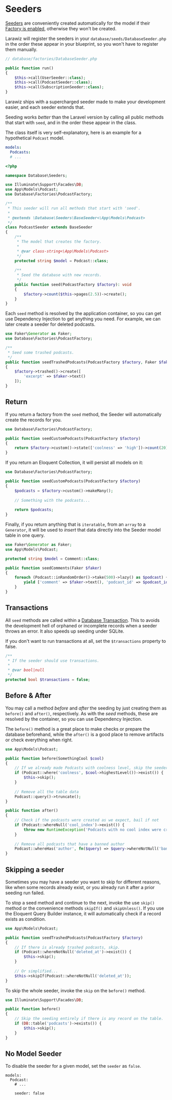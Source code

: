 # Seeders

[Seeders](https://laravel.com/docs/seeding) are conveniently created automatically for the model if their [Factory is enabled](factories.md#no-model-factory), otherwise they won't be created.

Larawiz will register the seeders in your `database/seeds/DatabaseSeeder.php` in the order these appear in your blueprint, so you won't have to register them manually.

```php
// database/factories/DatabaseSeeder.php

public function run()
{
    $this->call(UserSeeder::class);
    $this->call(PodcastSeeder::class);
    $this->call(SubscriptionSeeder::class);
}
```

Larawiz ships with a supercharged seeder made to make your development easier, and each seeder extends that.

Seeding works _better_ than the Laravel version by calling all public methods that start with `seed`, and in the order these appear in the class.

The class itself is very self-explanatory, here is an example for a hypothetical `Podcast` model.

```yaml
models:
  Podcasts:
  # ...
```

```php
<?php

namespace Database\Seeders;

use Illuminate\Support\Facades\DB;
use App\Models\Podcast;
use Database\Factories\PodcastFactory;

/**
 * This seeder will run all methods that start with 'seed'.
 *
 * @extends \Database\Seeders\BaseSeeder<\App\Models\Podcast>
 */
class PodcastSeeder extends BaseSeeder
{
    /**
     * The model that creates the factory.
     *
     * @var class-string<\App\Models\Podcast>
     */
    protected string $model = Podcast::class;
    
    /**
     * Seed the database with new records.
     */
    public function seed(PodcastFactory $factory): void
    {
        $factory->count($this->pages(2.5))->create();
    }
}
```

Each `seed` method is resolved by the application container, so you can get use Dependency Injection to get anything you need. For example, we can later create a seeder for deleted podcasts.

```php
use Faker\Generator as Faker;
use Database\Factories\PodcastFactory;

/**
 * Seed some trashed podcasts.
 */
public function seedTrashedPodcasts(PodcastFactory $factory, Faker $faker): void
{
    $factory->trashed()->create([
        'excerpt' => $faker->text()
    ]);
}
```

## Return

If you return a factory from the `seed` method, the Seeder will automatically create the records for you.

```php
use Database\Factories\PodcastFactory;

public function seedCustomPodcasts(PodcastFactory $factory)
{
    return $factory->custom()->state(['coolness' => 'high'])->count(20);
}
```

If you return an Eloquent Collection, it will persist all models on it:

```php
use Database\Factories\PodcastFactory;

public function seedCustomPodcasts(PodcastFactory $factory)
{
    $podcasts = $factory->custom()->makeMany();
    
    // Something with the podcasts...
    
    return $podcasts;
}
```

Finally, if you return anything that is `iteratable`, from an `array` to a `Generator`, it will be used to _insert_ that data directly into the Seeder model table in one query.

```php
use Faker\Generator as Faker;
use App\Models\Podcast;

protected string $model = Comment::class;

public function seedComments(Faker $faker)
{
    foreach (Podcast::inRandomOrder()->take(500)->lazy() as $podcast) {
        yield ['comment' => $faker->text(), 'podcast_id' => $podcast_id];
    }
}
```

## Transactions

All `seed` methods are called within a [Database Transaction](https://laravel.com/docs/database#database-transactions). This to avoids the development hell of orphaned or incomplete records when a seeder throws an error. It also speeds up seeding under SQLite.

If you don't want to run transactions at all, set the `$transactions` property to false.

```php
/**
 * If the seeder should use transactions.
 *
 * @var bool|null
 */
protected bool $transactions = false;
```

## Before & After

You may call a method _before_ and _after_ the seeding by just creating them as `before()` and `after()`, respectively. As with the _seed_ methods, these are resolved by the container, so you can use Dependency Injection.

The `before()` method is a great place to make checks or prepare the database beforehand, while the `after()` is a good place to remove artifacts or check everything when right.

```php
use App\Models\Podcast;

public function before(SomethingCool $cool)
{
    // If we already made Podcasts with coolness level, skip the seeder.
    if (Podcast::where('coolness', $cool->highestLevel())->exist()) {
        $this->skip();
    }
    
    // Remove all the table data
    Podcast::query()->truncate();
}

public function after()
{
    // Check if the podcasts were created as we expect, bail if not
    if (Podcast::whereNull('cool_index')->exist()) {
        throw new RuntimeException('Podcasts with no cool index were created!');
    }
    
    // Remove all podcasts that have a banned author
    Podcast::whereHas('author', fn($query) => $query->whereNotNull('banned_at'))->delete();
}
```

## Skipping a seeder

Sometimes you may have a seeder you want to skip for different reasons, like when some records already exist, or you already run it after a prior seeding run failed.

To stop a seed method and continue to the next, invoke the use `skip()` method or the convenience methods `skipIf()` and `skipUnless()`. If you use the Eloquent Query Builder instance, it will automatically check if a record exists as condition.

```php
use App\Models\Podcast;

public function seedTrashedPodcasts(PodcastFactory $factory)
{
    // If there is already trashed podcasts, skip.  
    if (Podcast::whereNotNull('deleted_at')->exist()) {
        $this->skip();
    }
    
    // Or simplified...
    $this->skipIf(Podcast::whereNotNull('deleted_at'));
}
```

To skip the whole seeder, invoke the `skip` on the `before()` method. 

```php
use Illuminate\Support\Facades\DB;

public function before()
{
    // Skip the seeding entirely if there is any record on the table.
    if (DB::table('podcasts')->exists()) {
        $this->skip();
    }
}
```

## No Model Seeder

To disable the seeder for a given model, set the `seeder` as `false`.

```yaml{5}
models:
  Podcast:
    # ...

    seeder: false
```
